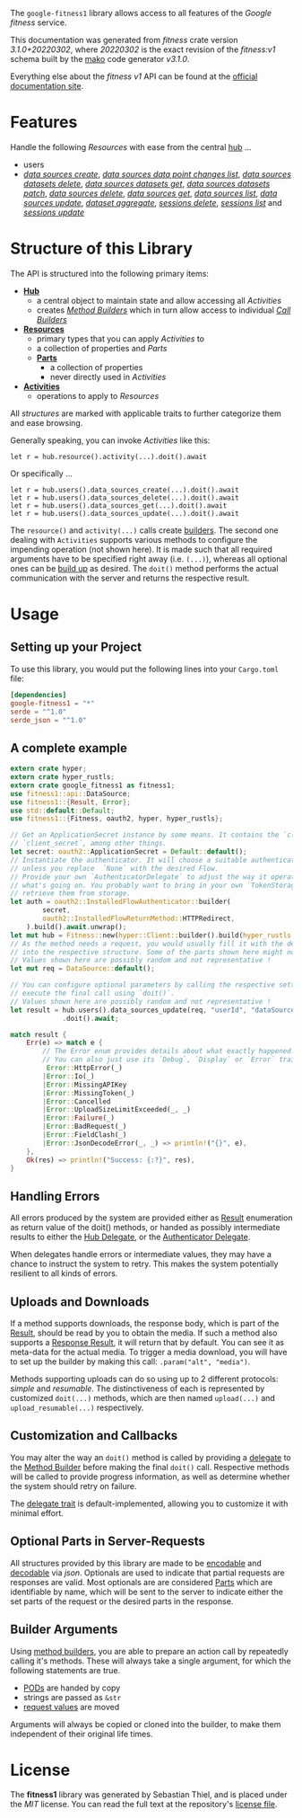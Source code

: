 <!---
DO NOT EDIT !
This file was generated automatically from 'src/mako/api/README.md.mako'
DO NOT EDIT !
-->
The `google-fitness1` library allows access to all features of the *Google fitness* service.

This documentation was generated from *fitness* crate version *3.1.0+20220302*, where *20220302* is the exact revision of the *fitness:v1* schema built by the [mako](http://www.makotemplates.org/) code generator *v3.1.0*.

Everything else about the *fitness* *v1* API can be found at the
[official documentation site](https://developers.google.com/fit/rest/v1/get-started).
# Features

Handle the following *Resources* with ease from the central [hub](https://docs.rs/google-fitness1/3.1.0+20220302/google_fitness1/Fitness) ... 

* users
 * [*data sources create*](https://docs.rs/google-fitness1/3.1.0+20220302/google_fitness1/api::UserDataSourceCreateCall), [*data sources data point changes list*](https://docs.rs/google-fitness1/3.1.0+20220302/google_fitness1/api::UserDataSourceDataPointChangeListCall), [*data sources datasets delete*](https://docs.rs/google-fitness1/3.1.0+20220302/google_fitness1/api::UserDataSourceDatasetDeleteCall), [*data sources datasets get*](https://docs.rs/google-fitness1/3.1.0+20220302/google_fitness1/api::UserDataSourceDatasetGetCall), [*data sources datasets patch*](https://docs.rs/google-fitness1/3.1.0+20220302/google_fitness1/api::UserDataSourceDatasetPatchCall), [*data sources delete*](https://docs.rs/google-fitness1/3.1.0+20220302/google_fitness1/api::UserDataSourceDeleteCall), [*data sources get*](https://docs.rs/google-fitness1/3.1.0+20220302/google_fitness1/api::UserDataSourceGetCall), [*data sources list*](https://docs.rs/google-fitness1/3.1.0+20220302/google_fitness1/api::UserDataSourceListCall), [*data sources update*](https://docs.rs/google-fitness1/3.1.0+20220302/google_fitness1/api::UserDataSourceUpdateCall), [*dataset aggregate*](https://docs.rs/google-fitness1/3.1.0+20220302/google_fitness1/api::UserDatasetAggregateCall), [*sessions delete*](https://docs.rs/google-fitness1/3.1.0+20220302/google_fitness1/api::UserSessionDeleteCall), [*sessions list*](https://docs.rs/google-fitness1/3.1.0+20220302/google_fitness1/api::UserSessionListCall) and [*sessions update*](https://docs.rs/google-fitness1/3.1.0+20220302/google_fitness1/api::UserSessionUpdateCall)




# Structure of this Library

The API is structured into the following primary items:

* **[Hub](https://docs.rs/google-fitness1/3.1.0+20220302/google_fitness1/Fitness)**
    * a central object to maintain state and allow accessing all *Activities*
    * creates [*Method Builders*](https://docs.rs/google-fitness1/3.1.0+20220302/google_fitness1/client::MethodsBuilder) which in turn
      allow access to individual [*Call Builders*](https://docs.rs/google-fitness1/3.1.0+20220302/google_fitness1/client::CallBuilder)
* **[Resources](https://docs.rs/google-fitness1/3.1.0+20220302/google_fitness1/client::Resource)**
    * primary types that you can apply *Activities* to
    * a collection of properties and *Parts*
    * **[Parts](https://docs.rs/google-fitness1/3.1.0+20220302/google_fitness1/client::Part)**
        * a collection of properties
        * never directly used in *Activities*
* **[Activities](https://docs.rs/google-fitness1/3.1.0+20220302/google_fitness1/client::CallBuilder)**
    * operations to apply to *Resources*

All *structures* are marked with applicable traits to further categorize them and ease browsing.

Generally speaking, you can invoke *Activities* like this:

```Rust,ignore
let r = hub.resource().activity(...).doit().await
```

Or specifically ...

```ignore
let r = hub.users().data_sources_create(...).doit().await
let r = hub.users().data_sources_delete(...).doit().await
let r = hub.users().data_sources_get(...).doit().await
let r = hub.users().data_sources_update(...).doit().await
```

The `resource()` and `activity(...)` calls create [builders][builder-pattern]. The second one dealing with `Activities` 
supports various methods to configure the impending operation (not shown here). It is made such that all required arguments have to be 
specified right away (i.e. `(...)`), whereas all optional ones can be [build up][builder-pattern] as desired.
The `doit()` method performs the actual communication with the server and returns the respective result.

# Usage

## Setting up your Project

To use this library, you would put the following lines into your `Cargo.toml` file:

```toml
[dependencies]
google-fitness1 = "*"
serde = "^1.0"
serde_json = "^1.0"
```

## A complete example

```Rust
extern crate hyper;
extern crate hyper_rustls;
extern crate google_fitness1 as fitness1;
use fitness1::api::DataSource;
use fitness1::{Result, Error};
use std::default::Default;
use fitness1::{Fitness, oauth2, hyper, hyper_rustls};

// Get an ApplicationSecret instance by some means. It contains the `client_id` and 
// `client_secret`, among other things.
let secret: oauth2::ApplicationSecret = Default::default();
// Instantiate the authenticator. It will choose a suitable authentication flow for you, 
// unless you replace  `None` with the desired Flow.
// Provide your own `AuthenticatorDelegate` to adjust the way it operates and get feedback about 
// what's going on. You probably want to bring in your own `TokenStorage` to persist tokens and
// retrieve them from storage.
let auth = oauth2::InstalledFlowAuthenticator::builder(
        secret,
        oauth2::InstalledFlowReturnMethod::HTTPRedirect,
    ).build().await.unwrap();
let mut hub = Fitness::new(hyper::Client::builder().build(hyper_rustls::HttpsConnector::with_native_roots().https_or_http().enable_http1().enable_http2().build()), auth);
// As the method needs a request, you would usually fill it with the desired information
// into the respective structure. Some of the parts shown here might not be applicable !
// Values shown here are possibly random and not representative !
let mut req = DataSource::default();

// You can configure optional parameters by calling the respective setters at will, and
// execute the final call using `doit()`.
// Values shown here are possibly random and not representative !
let result = hub.users().data_sources_update(req, "userId", "dataSourceId")
             .doit().await;

match result {
    Err(e) => match e {
        // The Error enum provides details about what exactly happened.
        // You can also just use its `Debug`, `Display` or `Error` traits
         Error::HttpError(_)
        |Error::Io(_)
        |Error::MissingAPIKey
        |Error::MissingToken(_)
        |Error::Cancelled
        |Error::UploadSizeLimitExceeded(_, _)
        |Error::Failure(_)
        |Error::BadRequest(_)
        |Error::FieldClash(_)
        |Error::JsonDecodeError(_, _) => println!("{}", e),
    },
    Ok(res) => println!("Success: {:?}", res),
}

```
## Handling Errors

All errors produced by the system are provided either as [Result](https://docs.rs/google-fitness1/3.1.0+20220302/google_fitness1/client::Result) enumeration as return value of
the doit() methods, or handed as possibly intermediate results to either the 
[Hub Delegate](https://docs.rs/google-fitness1/3.1.0+20220302/google_fitness1/client::Delegate), or the [Authenticator Delegate](https://docs.rs/yup-oauth2/*/yup_oauth2/trait.AuthenticatorDelegate.html).

When delegates handle errors or intermediate values, they may have a chance to instruct the system to retry. This 
makes the system potentially resilient to all kinds of errors.

## Uploads and Downloads
If a method supports downloads, the response body, which is part of the [Result](https://docs.rs/google-fitness1/3.1.0+20220302/google_fitness1/client::Result), should be
read by you to obtain the media.
If such a method also supports a [Response Result](https://docs.rs/google-fitness1/3.1.0+20220302/google_fitness1/client::ResponseResult), it will return that by default.
You can see it as meta-data for the actual media. To trigger a media download, you will have to set up the builder by making
this call: `.param("alt", "media")`.

Methods supporting uploads can do so using up to 2 different protocols: 
*simple* and *resumable*. The distinctiveness of each is represented by customized 
`doit(...)` methods, which are then named `upload(...)` and `upload_resumable(...)` respectively.

## Customization and Callbacks

You may alter the way an `doit()` method is called by providing a [delegate](https://docs.rs/google-fitness1/3.1.0+20220302/google_fitness1/client::Delegate) to the 
[Method Builder](https://docs.rs/google-fitness1/3.1.0+20220302/google_fitness1/client::CallBuilder) before making the final `doit()` call. 
Respective methods will be called to provide progress information, as well as determine whether the system should 
retry on failure.

The [delegate trait](https://docs.rs/google-fitness1/3.1.0+20220302/google_fitness1/client::Delegate) is default-implemented, allowing you to customize it with minimal effort.

## Optional Parts in Server-Requests

All structures provided by this library are made to be [encodable](https://docs.rs/google-fitness1/3.1.0+20220302/google_fitness1/client::RequestValue) and 
[decodable](https://docs.rs/google-fitness1/3.1.0+20220302/google_fitness1/client::ResponseResult) via *json*. Optionals are used to indicate that partial requests are responses 
are valid.
Most optionals are are considered [Parts](https://docs.rs/google-fitness1/3.1.0+20220302/google_fitness1/client::Part) which are identifiable by name, which will be sent to 
the server to indicate either the set parts of the request or the desired parts in the response.

## Builder Arguments

Using [method builders](https://docs.rs/google-fitness1/3.1.0+20220302/google_fitness1/client::CallBuilder), you are able to prepare an action call by repeatedly calling it's methods.
These will always take a single argument, for which the following statements are true.

* [PODs][wiki-pod] are handed by copy
* strings are passed as `&str`
* [request values](https://docs.rs/google-fitness1/3.1.0+20220302/google_fitness1/client::RequestValue) are moved

Arguments will always be copied or cloned into the builder, to make them independent of their original life times.

[wiki-pod]: http://en.wikipedia.org/wiki/Plain_old_data_structure
[builder-pattern]: http://en.wikipedia.org/wiki/Builder_pattern
[google-go-api]: https://github.com/google/google-api-go-client

# License
The **fitness1** library was generated by Sebastian Thiel, and is placed 
under the *MIT* license.
You can read the full text at the repository's [license file][repo-license].

[repo-license]: https://github.com/Byron/google-apis-rsblob/main/LICENSE.md
